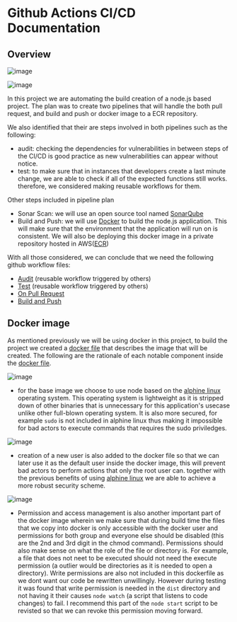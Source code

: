 # Github Actions CI/CD Documentation

## Overview

![image](https://github.com/user-attachments/assets/f7e0d036-8eb6-403a-b275-405a8f674cda)

![image](https://github.com/user-attachments/assets/256d597e-bc3c-4b3b-8faf-5007fe29b38e)

In this project we are automating the build creation of a node.js based project. The plan was to create two pipelines that will handle the both pull request, and build and push or docker image to a ECR repository. 

We also identified that their are steps involved in both pipelines such as the following: 
- audit: checking the dependencies for vulnerabilities in between steps of the CI/CD is good practice as new vulnerabilities can appear without notice.
- test: to make sure that in instances that developers create a last minute change, we are able to check if all of the expected functions still works.
therefore, we considered making reusable workflows for them.

Other steps included in pipeline plan
- Sonar Scan: we will use an open source tool named [SonarQube](https://www.sonarsource.com/products/sonarqube/)
- Build and Push: we will use [Docker](https://www.docker.com/) to build the node.js application. This will make sure that the environment that the application will run on is consistent. We will also be deploying this docker image in a private repository hosted in AWS([ECR](https://aws.amazon.com/ecr/))

With all those considered, we can conclude that we need the following github workflow files:
- [Audit]() (reusable workflow triggered by others)
- [Test]() (reusable workflow triggered by others)
- [On Pull Request]()
- [Build and Push]()

## Docker image

As mentioned previously we will be using docker in this project, to build the project we created a [docker file]() that describes the image that will be created. The following are the rationale of each notable component inside the [docker file]().

![image](https://github.com/user-attachments/assets/cf761607-f759-416a-9e8f-7fd62df026a0)
- for the base image we choose to use node based on the [alphine linux](https://alpinelinux.org/) operating system. This operating system is lightweight as it is stripped down of other binaries that is unnecessary for this application's usecase unlike other full-blown operating system. It is also more secured, for example `sudo` is not included in alphine linux thus making it impossible for bad actors to execute commands that requires the sudo priviledges.

![image](https://github.com/user-attachments/assets/bc698b32-4c41-4f61-822c-dc383d5423c4)
- creation of a new user is also added to the docker file so that we can later use it as the default user inside the docker image, this will prevent bad actors to perform actions that only the root user can. together with the previous benefits of using [alphine linux](https://alpinelinux.org/) we are able to achieve a more robust security scheme.

![image](https://github.com/user-attachments/assets/0c117b83-86f1-4f37-be3f-cce9de175fe6)
- Permission and access management is also another important part of the docker image wherein we make sure that during build time the files that we copy into docker is only accessible with the docker user and permissions for both group and everyone else should be disabled (this are the 2nd and 3rd digit in the chmod command). Permissions should also make sense on what the role of the file or directory is. For example, a file that does not neet to be executed should not need the execute permission (a outlier would be directories as it is needed to open a directory). Write permissions are also not included in this dockerfile as we dont want our code be rewritten unwillingly. However during testing it was found that write permission is needed in the `dist` directory and not having it their causes `node watch` (a script that listens to code changes) to fail. I recommend this part of the `node start` script to be revisted so that we can revoke this permission moving forward.
